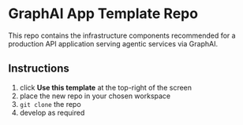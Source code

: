 # GraphAI App Template Repo

This repo contains the infrastructure components recommended for a production API application serving agentic services via GraphAI.

## Instructions

1. click **Use this template** at the top-right of the screen
2. place the new repo in your chosen workspace
3. `git clone` the repo
4. develop as required
